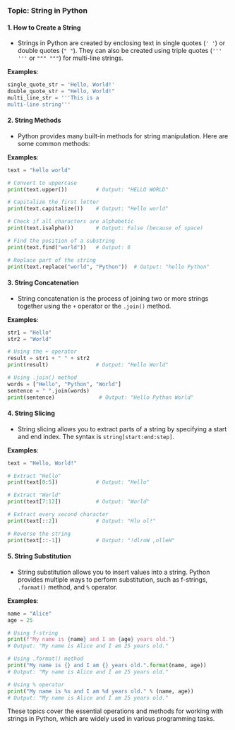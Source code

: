 ### Topic: **String in Python**

#### 1. **How to Create a String**
   - Strings in Python are created by enclosing text in single quotes (`' '`) or double quotes (`" "`). They can also be created using triple quotes (`''' '''` or `""" """`) for multi-line strings.

   **Examples**:
   ```python
   single_quote_str = 'Hello, World!'
   double_quote_str = "Hello, World!"
   multi_line_str = '''This is a
   multi-line string'''
   ```

#### 2. **String Methods**
   - Python provides many built-in methods for string manipulation. Here are some common methods:

   **Examples**:
   ```python
   text = "hello world"
   
   # Convert to uppercase
   print(text.upper())         # Output: "HELLO WORLD"
   
   # Capitalize the first letter
   print(text.capitalize())    # Output: "Hello world"
   
   # Check if all characters are alphabetic
   print(text.isalpha())       # Output: False (because of space)

   # Find the position of a substring
   print(text.find("world"))   # Output: 6

   # Replace part of the string
   print(text.replace("world", "Python"))  # Output: "hello Python"
   ```

#### 3. **String Concatenation**
   - String concatenation is the process of joining two or more strings together using the `+` operator or the `.join()` method.

   **Examples**:
   ```python
   str1 = "Hello"
   str2 = "World"
   
   # Using the + operator
   result = str1 + " " + str2
   print(result)               # Output: "Hello World"
   
   # Using .join() method
   words = ["Hello", "Python", "World"]
   sentence = " ".join(words)
   print(sentence)              # Output: "Hello Python World"
   ```

#### 4. **String Slicing**
   - String slicing allows you to extract parts of a string by specifying a start and end index. The syntax is `string[start:end:step]`.

   **Examples**:
   ```python
   text = "Hello, World!"
   
   # Extract "Hello"
   print(text[0:5])            # Output: "Hello"
   
   # Extract "World"
   print(text[7:12])           # Output: "World"
   
   # Extract every second character
   print(text[::2])            # Output: "Hlo ol!"
   
   # Reverse the string
   print(text[::-1])           # Output: "!dlroW ,olleH"
   ```

#### 5. **String Substitution**
   - String substitution allows you to insert values into a string. Python provides multiple ways to perform substitution, such as f-strings, `.format()` method, and `%` operator.

   **Examples**:
   ```python
   name = "Alice"
   age = 25

   # Using f-string
   print(f"My name is {name} and I am {age} years old.")  
   # Output: "My name is Alice and I am 25 years old."

   # Using .format() method
   print("My name is {} and I am {} years old.".format(name, age))
   # Output: "My name is Alice and I am 25 years old."

   # Using % operator
   print("My name is %s and I am %d years old." % (name, age))
   # Output: "My name is Alice and I am 25 years old."
   ```

These topics cover the essential operations and methods for working with strings in Python, which are widely used in various programming tasks.
